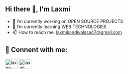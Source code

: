 ## Hi there 👋, I'm Laxmi
- 🔭 I’m currently working on OPEN SOURCE PROJECTS
- 🌱 I’m currently learning WEB TECHNOLOGIES
- 📫 How to reach me: laxmikandivalasa47@gmail.com
## 💭 Connent with me:
<p align="left">
<a href="https://linkedin.com/in/laxmikandivalasa" target="blank"><img align="center" src="https://raw.githubusercontent.com/rahuldkjain/github-profile-readme-generator/master/src/images/icons/Social/linked-in-alt.svg" alt="laxmi" height="30" width="40" /></a>
<a href="https://instagram.com/laxmi_kandivalasa" target="blank"><img align="center" src="https://raw.githubusercontent.com/rahuldkjain/github-profile-readme-generator/master/src/images/icons/Social/instagram.svg" alt="laxmi" height="30" width="40" /></a>
</p> 
<br>
